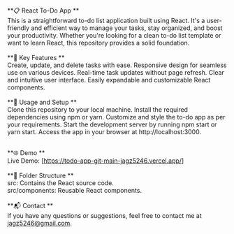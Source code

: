 **📋 React To-Do App
**<br/>
This is a straightforward to-do list application built using React. It's a user-friendly and efficient way to manage your tasks, stay organized, and boost your productivity. Whether you're looking for a clean to-do list template or want to learn React, this repository provides a solid foundation.
<br/><br/>
**🚀 Key Features
**<br/>
Create, update, and delete tasks with ease.
Responsive design for seamless use on various devices.
Real-time task updates without page refresh.
Clear and intuitive user interface.
Easily expandable and customizable React components.
<br/><br/>
**🔧 Usage and Setup
**<br/>
Clone this repository to your local machine.
Install the required dependencies using npm or yarn.
Customize and style the to-do app as per your requirements.
Start the development server by running npm start or yarn start.
Access the app in your browser at http://localhost:3000.
<br/><br/>

**🌐 Demo
**<br/>
Live Demo: [https://todo-app-git-main-jagz5246.vercel.app/]
<br/><br/>
**📁 Folder Structure
**<br/>
src: Contains the React source code.<br/>
src/components: Reusable React components.
<br/><br/>
**📬 Contact
**<br/>
If you have any questions or suggestions, feel free to contact me at jagz5246@gmail.com.

